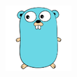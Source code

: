 <div align="center" style="display: inline_block" ><br>
<img align="center" height="150em" src="https://github.com/devicons/devicon/blob/v2.15.1/icons/go/go-original.svg" />
</div>
